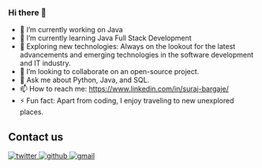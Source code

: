 ### Hi there 👋

<!--
**SurajBargaje/SurajBargaje** is a ✨ _special_ ✨ repository because its `README.md` (this file) appears on your GitHub profile.

Here are some ideas to get you started:

- 🔭 I’m currently working on ...
- 🌱 I’m currently learning ...
- 👯 I’m looking to collaborate on ...
- 🤔 I’m looking for help with ...
- 💬 Ask me about ...
- 📫 How to reach me: ...
- 😄 Pronouns: ...
- ⚡ Fun fact: ...
-->
- 🔭 I’m currently working on Java
- 🌱 I’m currently learning Java Full Stack Development
- 🚀 Exploring new technologies: Always on the lookout for the latest advancements and emerging technologies in the software development and IT industry.
- 👯 I’m looking to collaborate on an open-source project.
- 💬 Ask me about Python, Java, and SQL.
- 📫 How to reach me: https://www.linkedin.com/in/suraj-bargaje/
- ⚡ Fun fact: Apart from coding, I enjoy traveling to new unexplored places.


## Contact us

<a href="https://twitter.com/Suraj_Bargaje_" target="_blank">
<img src=https://img.shields.io/badge/twitter-%2300acee.svg?color=1DA1F2&style=for-the-badge&logo=twitter&logoColor=white alt=twitter style="margin-bottom: 5px;" />

<a href="https://github.com/SurajBargaje" target="_blank">
<img src=https://img.shields.io/badge/github-%2300acee.svg?color=181717&style=for-the-badge&logo=github&logoColor=white alt=github style="margin-bottom: 5px;" />

<a href="surajbargaje86@gmail" target="_blank">
<img src=https://img.shields.io/badge/gmail-%2300acee.svg?color=EA4335&style=for-the-badge&logo=gmail&logoColor=white alt=gmail style="margin-bottom: 5px;" />
